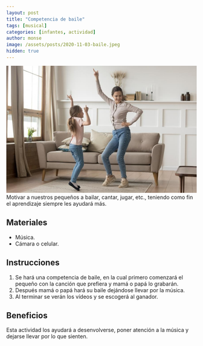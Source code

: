 ```yaml
---
layout: post
title: "Competencia de baile"
tags: [musical]
categories: [infantes, actividad]
author: monse
image: /assets/posts/2020-11-03-baile.jpeg
hidden: true
---
```

![Actividad de baile](/assets/posts/2020-11-03-baile.jpeg)<br/> 
Motivar a nuestros pequeños a bailar, cantar, jugar, etc., teniendo como fin el aprendizaje siempre les ayudará más. 

## Materiales 
- Música.
- Cámara o celular.

## Instrucciones 
1. Se hará una competencia de baile, en la cual primero comenzará el pequeño con la canción que prefiera y mamá o papá lo grabarán.
2. Después mamá o papá hará su baile dejándose llevar por la música. 
3. Al terminar se verán los vídeos y se escogerá al ganador. 

## Beneficios 
Esta actividad los ayudará a desenvolverse, poner atención a la música y dejarse llevar por lo que sienten.  